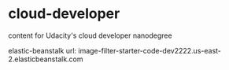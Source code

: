 # cloud-developer
content for Udacity's cloud developer nanodegree

elastic-beanstalk url: image-filter-starter-code-dev2222.us-east-2.elasticbeanstalk.com
